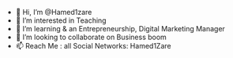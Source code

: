 - 👋 Hi, I’m @Hamed1zare
- 👀 I’m interested in Teaching
- 🌱 I’m learning & an Entrepreneurship, Digital Marketing Manager
- 💞️ I’m looking to collaborate on Business boom
- 📫 Reach Me : all Social Networks: Hamed1Zare


<!---
Hamed1zare/Hamed1zare is a ✨ special ✨ repository because its `README.md` (this file) appears on your GitHub profile.
You can click the Preview link to take a look at your changes.
--->
